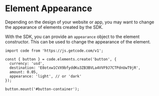 # Element Appearance

Depending on the design of your website or app, you may want to change the appearance of elements created by the SDK.

With the SDK, you can provide an `appearance` object to the element constructor. This can be used to change the appearance of the element.

```js{7}
import code from 'https://js.getcode.com/v1';

const { button } = code.elements.create('button', {
  currency: 'usd',
  destination: 'E8otxw1CVX9bfyddKu3ZB3BVLa4VVF9J7CTPdnUwT9jR',
  amount: 0.05,
  appearance: 'light', // or 'dark'
});

button.mount('#button-container');
```
